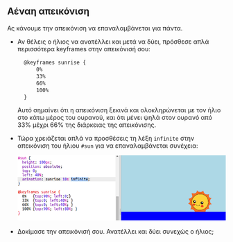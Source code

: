 ## Αέναη απεικόνιση

Ας κάνουμε την απεικόνιση να επαναλαμβάνεται για πάντα.

+ Αν θέλεις ο ήλιος να ανατέλλει και μετά να δύει, πρόσθεσε απλά περισσότερα keyframes στην απεικόνισή σου:
    
        @keyframes sunrise {
            0%  
            33% 
            66% 
            100%
        }
        
    
    Αυτό σημαίνει ότι η απεικόνιση ξεκινά και ολοκληρώνεται με τον ήλιο στο κάτω μέρος του ουρανού, και ότι μένει ψηλά στον ουρανό από 33% μέχρι 66% της διάρκειας της απεικόνισης.

+ Τώρα χρειάζεται απλά να προσθέσεις τη λέξη `infinite` στην απεικόνιση του ήλιου `#sun` για να επαναλαμβάνεται συνέχεια:
    
    ![screenshot](images/sunrise-infinite.png)

+ Δοκίμασε την απεικόνισή σου. Ανατέλλει και δύει συνεχώς ο ήλιος;